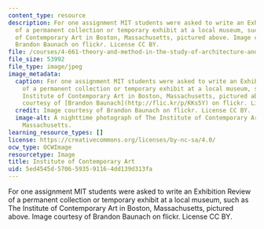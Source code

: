 ```yaml
---
content_type: resource
description: For one assignment MIT students were asked to write an Exhibition Review
  of a permanent collection or temporary exhibit at a local museum, such as The Institute
  of Contemporary Art in Boston, Massachusetts, pictured above. Image courtesy of
  Brandon Baunach on flickr. License CC BY.
file: /courses/4-661-theory-and-method-in-the-study-of-architecture-and-art-fall-2015/5ed4545d5706593591164dd139d313fa_4-661f15.jpg
file_size: 53992
file_type: image/jpeg
image_metadata:
  caption: For one assignment MIT students were asked to write an Exhibition Review
    of a permanent collection or temporary exhibit at a local museum, such as The
    Institute of Contemporary Art in Boston, Massachusetts, pictured above. (Image
    courtesy of [Brandon Baunach](http://flic.kr/p/KKs5Y) on flickr. License CC BY.)
  credit: Image courtesy of Brandon Baunach on flickr. License CC BY.
  image-alt: A nighttime photograph of The Institute of Contemporary Art in Boston,
    Massachusetts.
learning_resource_types: []
license: https://creativecommons.org/licenses/by-nc-sa/4.0/
ocw_type: OCWImage
resourcetype: Image
title: Institute of Contemporary Art
uid: 5ed4545d-5706-5935-9116-4dd139d313fa
---
```

For one assignment MIT students were asked to write an Exhibition Review of a permanent collection or temporary exhibit at a local museum, such as The Institute of Contemporary Art in Boston, Massachusetts, pictured above. Image courtesy of Brandon Baunach on flickr. License CC BY.